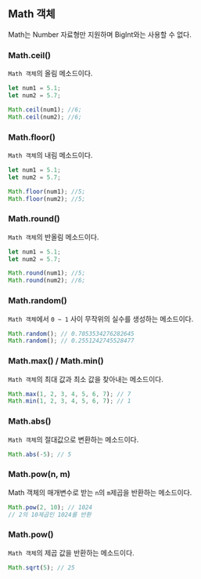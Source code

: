 ## Math 객체

Math는 Number 자료형만 지원하며 BigInt와는 사용할 수 없다.

### Math.ceil()

`Math 객체`의 올림 메소드이다.

```javascript
let num1 = 5.1;
let num2 = 5.7;

Math.ceil(num1); //6;
Math.ceil(num2); //6;
```

### Math.floor()

`Math 객체`의 내림 메소드이다.

```javascript
let num1 = 5.1;
let num2 = 5.7;

Math.floor(num1); //5;
Math.floor(num2); //5;
```

### Math.round()

`Math 객체`의 반올림 메소드이다.

```javascript
let num1 = 5.1;
let num2 = 5.7;

Math.round(num1); //5;
Math.round(num2); //6;
```

### Math.random()

`Math 객체`에서 `0 ~ 1` 사이 무작위의 실수를 생성하는 메소드이다.

```javascript
Math.random(); // 0.7053534276282645
Math.random(); // 0.2551242745528477
```

### Math.max() / Math.min()

`Math 객체`의 최대 값과 최소 값을 찾아내는 메소드이다.

```javascript
Math.max(1, 2, 3, 4, 5, 6, 7); // 7
Math.min(1, 2, 3, 4, 5, 6, 7); // 1
```

### Math.abs()

`Math 객체`의 절대값으로 변환하는 메소드이다.

```javascript
Math.abs(-5); // 5
```

### Math.pow(n, m)

Math 객체의 매개변수로 받는 `n`의 `m`제곱을 반환하는 메소드이다.

```javascript
Math.pow(2, 10); // 1024
// 2의 10제곱인 1024를 반환
```

### Math.pow()

`Math 객체`의 제곱 값을 반환하는 메소드이다.

```javascript
Math.sqrt(5); // 25
```
